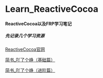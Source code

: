 # Learn_ReactiveCocoa
#### ReactiveCocoa以及FRP学习笔记


##### 先记录几个学习资源

[ReactiveCocoa官网](https://github.com/ReactiveCocoa/ReactiveCocoa)

[简书_吖了个峥（基础篇）](http://www.jianshu.com/p/87ef6720a096)

[简书_吖了个峥（进阶篇）](http://www.jianshu.com/p/e10e5ca413b7)